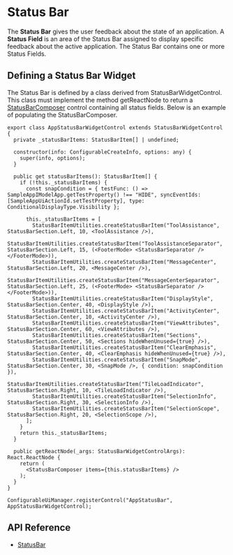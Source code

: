 # Status Bar

The **Status Bar** gives the user feedback about the state of an application.
A **Status Field** is an area of the Status Bar assigned to display specific feedback about the active application.
The Status Bar contains one or more Status Fields.

## Defining a Status Bar Widget

The Status Bar is defined by a class derived from StatusBarWidgetControl. This class must implement the method getReactNode to return a [StatusBarComposer]($appui-react) control containing all status fields. Below is an example of populating the StatusBarComposer.

```tsx
export class AppStatusBarWidgetControl extends StatusBarWidgetControl {
  private _statusBarItems: StatusBarItem[] | undefined;

  constructor(info: ConfigurableCreateInfo, options: any) {
    super(info, options);
  }

  public get statusBarItems(): StatusBarItem[] {
    if (!this._statusBarItems) {
      const snapCondition = { testFunc: () => SampleAppIModelApp.getTestProperty() !== "HIDE", syncEventIds: [SampleAppUiActionId.setTestProperty], type: ConditionalDisplayType.Visibility };

      this._statusBarItems = [
        StatusBarItemUtilities.createStatusBarItem("ToolAssistance", StatusBarSection.Left, 10, <ToolAssistance />),
        StatusBarItemUtilities.createStatusBarItem("ToolAssistanceSeparator", StatusBarSection.Left, 15, (<FooterMode> <StatusBarSeparator /> </FooterMode>)),
        StatusBarItemUtilities.createStatusBarItem("MessageCenter", StatusBarSection.Left, 20, <MessageCenter />),
        StatusBarItemUtilities.createStatusBarItem("MessageCenterSeparator", StatusBarSection.Left, 25, (<FooterMode> <StatusBarSeparator /> </FooterMode>)),
        StatusBarItemUtilities.createStatusBarItem("DisplayStyle", StatusBarSection.Center, 40, <DisplayStyle />),
        StatusBarItemUtilities.createStatusBarItem("ActivityCenter", StatusBarSection.Center, 10, <ActivityCenter />),
        StatusBarItemUtilities.createStatusBarItem("ViewAttributes", StatusBarSection.Center, 60, <ViewAttributes />),
        StatusBarItemUtilities.createStatusBarItem("Sections", StatusBarSection.Center, 50, <Sections hideWhenUnused={true} />),
        StatusBarItemUtilities.createStatusBarItem("ClearEmphasis", StatusBarSection.Center, 40, <ClearEmphasis hideWhenUnused={true} />),
        StatusBarItemUtilities.createStatusBarItem("SnapMode", StatusBarSection.Center, 30, <SnapMode />, { condition: snapCondition }),
        StatusBarItemUtilities.createStatusBarItem("TileLoadIndicator", StatusBarSection.Right, 10, <TileLoadIndicator />),
        StatusBarItemUtilities.createStatusBarItem("SelectionInfo", StatusBarSection.Right, 30, <SelectionInfo />),
        StatusBarItemUtilities.createStatusBarItem("SelectionScope", StatusBarSection.Right, 20, <SelectionScope />),
      ];
    }
    return this._statusBarItems;
  }

  public getReactNode(_args: StatusBarWidgetControlArgs): React.ReactNode {
    return (
      <StatusBarComposer items={this.statusBarItems} />
    );
  }
}

ConfigurableUiManager.registerControl("AppStatusBar", AppStatusBarWidgetControl);

```

## API Reference

- [StatusBar]($appui-react:StatusBar)
